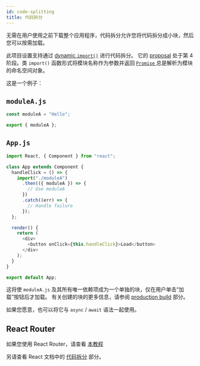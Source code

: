 ```yaml
---
id: code-splitting
title: 代码拆分
---
```


无需在用户使用之前下载整个应用程序，代码拆分允许您将代码拆分成小块，然后您可以按需加载。

此项目设置支持通过 [dynamic `import()`](https://2ality.com/2017/01/import-operator.html#loading-code-on-demand) 进行代码拆分。 它的 [proposal](https://github.com/tc39/proposal-dynamic-import) 处于第 4 阶段。类 `import()` 函数形式将模块名称作为参数并返回 [`Promise` ](https://developer.mozilla.org/en-US/docs/Web/JavaScript/Reference/Global_Objects/Promise) 总是解析为模块的命名空间对象。

这是一个例子：

## `moduleA.js`

```js
const moduleA = "Hello";

export { moduleA };
```

## `App.js`

```js
import React, { Component } from "react";

class App extends Component {
  handleClick = () => {
    import("./moduleA")
      .then(({ moduleA }) => {
        // Use moduleA
      })
      .catch((err) => {
        // Handle failure
      });
  };

  render() {
    return (
      <div>
        <button onClick={this.handleClick}>Load</button>
      </div>
    );
  }
}

export default App;
```

这将使 `moduleA.js` 及其所有唯一依赖项成为一个单独的块，仅在用户单击“加载”按钮后才加载。 有关创建的块的更多信息，请参阅 [production build](production-build.md) 部分。

如果您愿意，也可以将它与 `async` / `await` 语法一起使用。

## React Router

如果您使用 React Router，请查看 [本教程](https://reactjs.org/docs/code-splitting.html#route-based-code-splitting)

另请查看 React 文档中的 [代码拆分](https://reactjs.org/docs/code-splitting.html) 部分。
